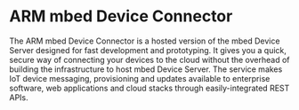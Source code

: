 ARM mbed Device Connector
=========================

The ARM mbed Device Connector is a hosted version of the mbed Device Server designed for fast development and prototyping. It gives you a quick, secure way of connecting your devices to the cloud without the overhead of building the infrastructure to host mbed Device Server. The service makes IoT device messaging, provisioning and updates available to enterprise software, web applications and cloud stacks through easily-integrated REST APIs.
